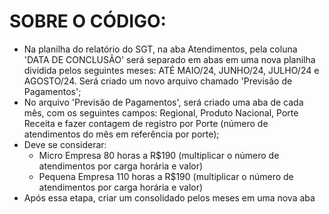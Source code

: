 # SOBRE O CÓDIGO: 

- Na planilha do relatório do SGT, na aba Atendimentos, pela coluna 'DATA DE CONCLUSÃO' será separado em abas em uma nova planilha dividida pelos seguintes meses: ATÉ MAIO/24, JUNHO/24, JULHO/24 e AGOSTO/24. Será criado um novo arquivo chamado 'Previsão de Pagamentos';
- No arquivo 'Previsão de Pagamentos', será criado uma aba de cada mês, com os seguintes campos: Regional, Produto Nacional, Porte Receita e fazer contagem de registro por Porte (número de atendimentos do mês em referência por porte);
- Deve se considerar:
    - Micro Empresa 80 horas a R$190 (multiplicar o número de atendimentos por carga horária e valor)
    - Pequena Empresa 110 horas a R$190 (multiplicar o número de atendimentos por carga horária e valor)
- Após essa etapa, criar um consolidado pelos meses em uma nova aba
